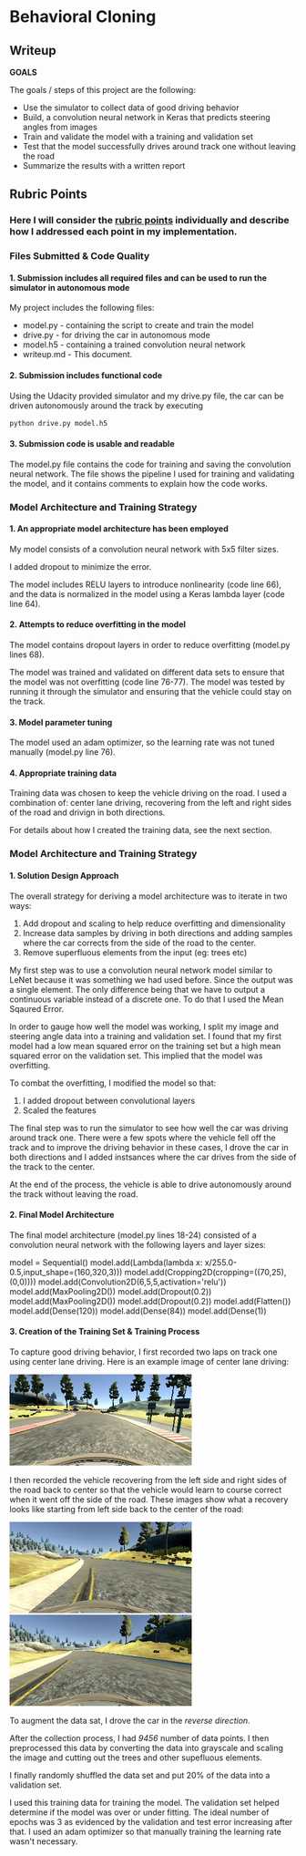 
# **Behavioral Cloning** 

## Writeup 

**GOALS**

The goals / steps of this project are the following:
* Use the simulator to collect data of good driving behavior
* Build, a convolution neural network in Keras that predicts steering angles from images
* Train and validate the model with a training and validation set
* Test that the model successfully drives around track one without leaving the road
* Summarize the results with a written report


[//]: # (Image References)


[image2]: ./center_driving_middle.jpg "Center Driving"
[image3]: ./center_driving_from_left.jpg "Recovery Image 1 left"
[image4]: ./center_driving_from_left_back_to_center.jpg "Recovery Image Done"

## Rubric Points
### Here I will consider the [rubric points](https://review.udacity.com/#!/rubrics/432/view) individually and describe how I addressed each point in my implementation.  

### Files Submitted & Code Quality

#### 1. Submission includes all required files and can be used to run the simulator in autonomous mode

My project includes the following files:
* model.py  - containing the script to create and train the model
* drive.py  - for driving the car in autonomous mode
* model.h5  - containing a trained convolution neural network 
* writeup.md - This document. 

#### 2. Submission includes functional code
Using the Udacity provided simulator and my drive.py file, the car can be driven autonomously around the track by executing 
```sh
python drive.py model.h5
```

#### 3. Submission code is usable and readable

The model.py file contains the code for training and saving the convolution neural network. The file shows the pipeline I used for training and validating the model, and it contains comments to explain how the code works.

### Model Architecture and Training Strategy

#### 1. An appropriate model architecture has been employed

My model consists of a convolution neural network with 5x5 filter sizes.

I added dropout to minimize the error. 

The model includes RELU layers to introduce nonlinearity (code line 66), and the data is normalized in the model using a Keras lambda layer (code line 64). 

#### 2. Attempts to reduce overfitting in the model

The model contains dropout layers in order to reduce overfitting (model.py lines 68). 

The model was trained and validated on different data sets to ensure that the model was not overfitting (code line 76-77). The model was tested by running it through the simulator and ensuring that the vehicle could stay on the track.

#### 3. Model parameter tuning

The model used an adam optimizer, so the learning rate was not tuned manually (model.py line 76).

#### 4. Appropriate training data

Training data was chosen to keep the vehicle driving on the road. I used a combination of:
 center lane driving, recovering from the left and right sides of the road and drivign in both directions. 

For details about how I created the training data, see the next section. 

### Model Architecture and Training Strategy

#### 1. Solution Design Approach

The overall strategy for deriving a model architecture was to iterate in two ways:
1. Add dropout and scaling to help reduce overfitting and dimensionality 
2. Increase data samples by driving in both directions and adding samples where the car corrects from the side of the road to the center. 
3. Remove superfluous elements from the input (eg: trees etc)

My first step was to use a convolution neural network model similar to LeNet because it was something we had used before.  Since the output was a single element. The only difference being that we have to output a continuous variable instead of a discrete one. To do that I used the Mean Sqaured Error.


In order to gauge how well the model was working, I split my image and steering angle data into a training and validation set. I found that my first model had a low mean squared error on the training set but a high mean squared error on the validation set. This implied that the model was overfitting. 

To combat the overfitting, I modified the model so that:
1. I added dropout between convolutional layers
2. Scaled the features 


The final step was to run the simulator to see how well the car was driving around track one. There were a few spots where the vehicle fell off the track and to improve the driving behavior in these cases, I drove the car in both directions and I added instsances where the car drives from the side of the track to the center. 

At the end of the process, the vehicle is able to drive autonomously around the track without leaving the road.

#### 2. Final Model Architecture

The final model architecture (model.py lines 18-24) consisted of a convolution neural network with the following layers and layer sizes:

model = Sequential()
model.add(Lambda(lambda x: x/255.0-0.5,input_shape=(160,320,3)))
model.add(Cropping2D(cropping=((70,25),(0,0))))
model.add(Convolution2D(6,5,5,activation='relu'))
model.add(MaxPooling2D())
model.add(Dropout(0.2))
model.add(MaxPooling2D())
model.add(Dropout(0.2))
model.add(Flatten())
model.add(Dense(120))
model.add(Dense(84))
model.add(Dense(1))


#### 3. Creation of the Training Set & Training Process

To capture good driving behavior, I first recorded two laps on track one using center lane driving. Here is an example image of center lane driving:

![alt text][image2]

I then recorded the vehicle recovering from the left side and right sides of the road back to center so that the vehicle would learn to course correct when it went off the side of the road.  These images show what a recovery looks like starting from left side back to the center of the road:

![alt text][image3]
![alt text][image4]

To augment the data sat, I drove the car in the *reverse direction*. 

After the collection process, I had *9456* number of data points. I then preprocessed this data by converting the data into grayscale and scaling the image and cutting out the trees and other supefluous elements.


I finally randomly shuffled the data set and put 20% of the data into a validation set. 

I used this training data for training the model. The validation set helped determine if the model was over or under fitting. The ideal number of epochs was 3 as evidenced by the validation and test error increasing after that.  I used an adam optimizer so that manually training the learning rate wasn't necessary.
